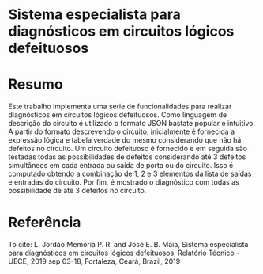 # Sistema especialista para diagnósticos em circuitos lógicos defeituosos

# Resumo

Este trabalho implementa uma série de funcionalidades para realizar diagnósticos em circuitos lógicos defeituosos. Como linguagem de descrição do circuito é utilizado o formato JSON bastate popular e intuitivo. A partir do formato descrevendo o circuito, inicialmente é fornecida a expressão lógica e tabela verdade do mesmo considerando que não há defeitos no circuito. Um circuito defeituoso é fornecido e em seguida são testadas todas as possibilidades de defeitos considerando até 3 defeitos simultâneos em cada entrada ou saída de porta ou do circuito. Isso é computado obtendo a combinação de 1, 2 e 3 elementos da lista de saídas e entradas do circuito. Por fim, é mostrado o diagnóstico com todas as possibilidade de até 3 defeitos no circuito.


# Referência

To cite: L. Jordão Memória P. R. and José E. B. Maia, Sistema especialista para diagnósticos em circuitos lógicos defeituosos, Relatório Técnico - UECE, 2019 sep 03-18, Fortaleza, Ceará, Brazil, 2019